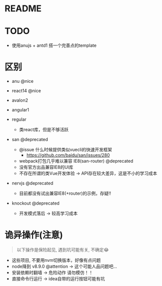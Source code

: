 # README

# TODO

- 使用anujs + antd1 搭一个完善点的template

# 区别

- anu @nice
- react14 @nice
- avalon2
- angular1
- regular
    - 类react库，但是不够活跃
    
- san @deprecated 
    - @issue 什么时候提供类似vuecli的快速开发框架 
        - https://github.com/baidu/san/issues/280
    - webpack打包几乎难以兼容 IE8(san-router)  @deprecated
    - 没有官方出品兼容IE8的UI库
    - 不存在所谓的类Vue开发体验 -> API存在较大差异，这是不小的学习成本
    
- nervjs @deprecated
    - 目前都没有试出兼容IE8(+router)的示例，存疑!!
    
- knockout @deprecated
    - 开发模式落后 -> 较高学习成本

# 诡异操作(注意)

> 以下操作是保险起见, 遇到坑可能有关, 不确定😂
    
- 这些项目, 不要用nvm切换版本，好像有点问题    
- node降到 v8.9.0 @attention -> 这个可能人品问题吧...
- 安装依赖时翻墙 -> 危险动作 请勿模仿！！
- 直接命令行运行  -> idea自带的运行按钮可能有坑




